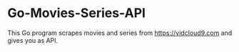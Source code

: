 # Go-Movies-Series-API
This Go program scrapes movies and series from https://vidcloud9.com and gives you as API.

